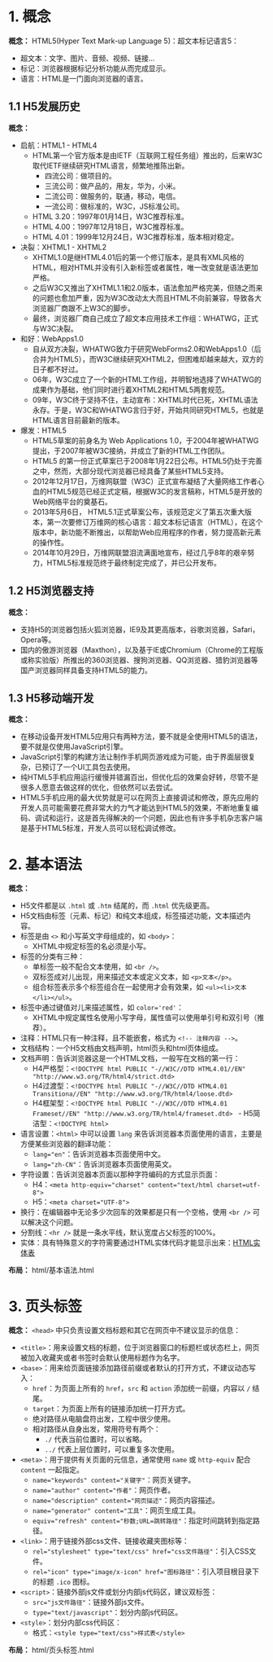 # 1. 概念

**概念：** HTML5(Hyper Text Mark-up Language 5)：超文本标记语言5：
- 超文本：文字、图片、音频、视频、链接...
- 标记：浏览器根据标记分析功能从而完成显示。
- 语言：HTML是一门面向浏览器的语言。

## 1.1 H5发展历史

**概念：**
- 启航：HTML1 - HTML4
    - HTML第一个官方版本是由IETF（互联网工程任务组）推出的，后来W3C取代IETF继续研究HTML语言，频繁地推陈出新。
        - 四流公司：做项目的。
        - 三流公司：做产品的，用友，华为，小米。
        - 二流公司：做服务的，联通，移动，电信。
        - 一流公司：做标准的，W3C，JS标准公司。
    - HTML 3.20：1997年01月14日，W3C推荐标准。  
    - HTML 4.00：1997年12月18日，W3C推荐标准。
    - HTML 4.01：1999年12月24日，W3C推荐标准，版本相对稳定。
- 决裂：XHTML1 - XHTML2
    - XHTML1.0是继HTML4.01后的第一个修订版本，是具有XML风格的HTML，相对HTML并没有引入新标签或者属性，唯一改变就是语法更加严格。
    - 之后W3C又推出了XHTML1.1和2.0版本，语法愈加严格完美，但随之而来的问题也愈加严重，因为W3C改动太大而且HTML不向前兼容，导致各大浏览器厂商跟不上W3C的脚步。
    - 最终，浏览器厂商自己成立了超文本应用技术工作组：WHATWG，正式与W3C决裂。
- 和好：WebApps1.0
    - 自从双方决裂，WHATWG致力于研究WebForms2.0和WebApps1.0（后合并为HTML5），而W3C继续研究XHTML2，但困难却越来越大，双方的日子都不好过。
    - 06年，W3C成立了一个新的HTML工作组，并明智地选择了WHATWG的成果作为基础，他们同时进行着XHTML2和HTML5两套规范。
    - 09年，W3C终于坚持不住，主动宣布：XHTML时代已死，XHTML语法永存。于是，W3C和WHATWG言归于好，开始共同研究HTML5，也就是HTML语言目前最新的版本。
- 爆发：HTML5
    - HTML5草案的前身名为 Web Applications 1.0，于2004年被WHATWG提出，于2007年被W3C接纳，并成立了新的HTML工作团队。
    - HTML5 的第一份正式草案已于2008年1月22日公布。HTML5仍处于完善之中，然而，大部分现代浏览器已经具备了某些HTML5支持。
    - 2012年12月17日，万维网联盟（W3C）正式宣布凝结了大量网络工作者心血的HTML5规范已经正式定稿，根据W3C的发言稿称，HTML5是开放的Web网络平台的奠基石。
    - 2013年5月6日， HTML5.1正式草案公布，该规范定义了第五次重大版本，第一次要修订万维网的核心语言：超文本标记语言（HTML），在这个版本中，新功能不断推出，以帮助Web应用程序的作者，努力提高新元素的操作性。
    - 2014年10月29日，万维网联盟泪流满面地宣布，经过几乎8年的艰辛努力，HTML5标准规范终于最终制定完成了，并已公开发布。

## 1.2 H5浏览器支持

**概念：**
- 支持H5的浏览器包括火狐浏览器，IE9及其更高版本，谷歌浏览器，Safari，Opera等。
- 国内的傲游浏览器（Maxthon），以及基于IE或Chromium（Chrome的工程版或称实验版）所推出的360浏览器、搜狗浏览器、QQ浏览器、猎豹浏览器等国产浏览器同样具备支持HTML5的能力。 

## 1.3 H5移动端开发

**概念：**
- 在移动设备开发HTML5应用只有两种方法，要不就是全使用HTML5的语法，要不就是仅使用JavaScript引擎。
- JavaScript引擎的构建方法让制作手机网页游戏成为可能，由于界面层很复杂，已预订了一个UI工具包去使用。
- 纯HTML5手机应用运行缓慢并错漏百出，但优化后的效果会好转，尽管不是很多人愿意去做这样的优化，但依然可以去尝试。
- HTML5手机应用的最大优势就是可以在网页上直接调试和修改，原先应用的开发人员可能需要花费非常大的力气才能达到HTML5的效果，不断地重复编码、调试和运行，这是首先得解决的一个问题，因此也有许多手机杂志客户端是基于HTML5标准，开发人员可以轻松调试修改。

# 2. 基本语法

**概念：** 
- H5文件都是以 `.html` 或 `.htm` 结尾的，而 `.html` 优先级更高。
- H5文档由标签（元素、标记）和纯文本组成，标签描述功能，文本描述内容。	
- 标签是由 `<>` 和小写英文字母组成的，如 `<body>`：
    - XHTML中规定标签的名必须是小写。
- 标签的分类有三种：
    - 单标签一般不配合文本使用，如 `<br />`。
    - 双标签成对儿出现，用来描述文本或定义文本，如 `<p>文本</p>`。
    - 组合标签表示多个标签组合在一起使用才会有效果，如 `<ul><li>文本</li></ul>`。
- 标签中通过键值对儿来描述属性，如 `color='red'`：
    - XHTML中规定属性名使用小写字母，属性值可以使用单引号和双引号（推荐）。
- 注释：HTML只有一种注释，且不能嵌套，格式为 `<!-- 注释内容 -->`。
- 文档结构：一个H5文档由文档声明，html页头和html页体组成。
- 文档声明：告诉浏览器这是一个HTML文档，一般写在文档的第一行：
    - H4严格型：`<!DOCTYPE html PUBLIC "-//W3C//DTD HTML4.01//EN" "http://www.w3.org/TR/html4/strict.dtd>`
    - H4过渡型：`<!DOCTYPE html PUBLIC "-//W3C//DTD HTML4.01 Transitiona//EN" "http://www.w3.org/TR/html4/loose.dtd>`
    - H4框架型：`<!DOCTYPE html PUBLIC "-//W3C//DTD HTML4.01 Frameset//EN" "http://www.w3.org/TR/html4/frameset.dtd>
`   - H5简洁型：`<!DOCTYPE html>`
- 语言设置：`<html>` 中可以设置 `lang` 来告诉浏览器本页面使用的语言，主要是方便某些浏览器的翻译功能：
    - `lang="en"`：告诉浏览器本页面使用中文。
    - `lang="zh-CN"`：告诉浏览器本页面使用英文。
- 字符设置：告诉浏览器本页面以那种字符编码的方式显示页面：
    - H4：`<meta http-equiv="charset" content="text/html charset=utf-8">`
    - H5：`<meta charset="UTF-8">`
- 换行：在编辑器中无论多少次回车的效果都是只有一个空格，使用 `<br />` 可以解决这个问题。
- 分割线：`<hr />` 就是一条水平线，默认宽度占父标签的100%。
- 实体：具有特殊意义的字符需要通过HTML实体代码才能显示出来：[HTML实体表](https://www.w3school.com.cn/html/html_entities.asp)

**布局：** html/基本语法.html

# 3. 页头标签

**概念：** `<head>` 中只负责设置文档标题和其它在网页中不建议显示的信息：
- `<title>`：用来设置文档的标题，位于浏览器窗口的标题栏或状态栏上，网页被加入收藏夹或者书签时会默认使用标题作为名字。
- `<base>`：用来给页面链接添加路径前缀或者默认的打开方式，不建议动态写入：
    - `href`：为页面上所有的 `href`，`src` 和 `action` 添加统一前缀，内容以 `/` 结尾。
    - `target`：为页面上所有的链接添加统一打开方式。
    - 绝对路径从电脑盘符出发，工程中很少使用。
    - 相对路径从自身出发，常用符号有两个：
        - `./` 代表当前位置时，可以省略。
        - `../` 代表上层位置时，可以重复多次使用。
- `<meta>`：用于提供有关页面的元信息，通常使用 `name` 或 `http-equiv` 配合 `content` 一起指定。
    - `name="keywords" content="关键字"`：网页关键字。
    - `name="author" content="作者"`：网页作者。
    - `name="description" content="网页描述"`：网页内容描述。
    - `name="generator" content="工具"`：网页生成工具。
    - `equiv="refresh" content="秒数;URL=跳转路径"`：指定时间跳转到指定路径。
- `<link>`：用于链接外部css文件、链接收藏夹图标等：
    - `rel="stylesheet" type="text/css" href="css文件路径"`：引入CSS文件。
    - `rel="icon" type="image/x-icon" href="图标路径"`：引入项目根目录下的标题 `.ico` 图标。
- `<script>`：链接外部js文件或划分内部js代码区，建议双标签：
    - `src="js文件路径"`：链接外部js文件。
    - `type="text/javascript"`：划分内部js代码区。
- `<style>`：划分内部css代码区：
    - 格式：`<style type="text/css">样式表</style>`

**布局：** html/页头标签.html